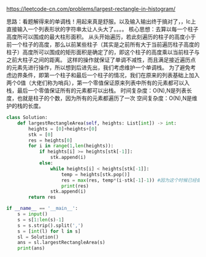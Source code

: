 https://leetcode-cn.com/problems/largest-rectangle-in-histogram/

思路：看题解得来的单调栈！用起来真是舒服。以及输入输出终于搞对了，，lc上直接输入一个列表形状的字符串太让人头大了。。。。
核心思想：去算以每一个柱子高度所可以围成的最大柱形面积。
从头开始遍历，若此刻遍历的柱子的高度小于前一个柱子的高度，那么以前某些柱子（其实是之前所有大于当前遍历柱子高度的柱子）高度所可以围成的矩形面积是确定了的，即这个柱子的高度乘以当前柱子与之前大柱子之间的距离。
这样的操作就保证了单调不减性，而且满足接近遍历点的元素先进行操作，所以想到后进先出，我们考虑维护一个单调栈。
为了避免考虑边界条件，即第一个柱子和最后一个柱子的情况，我们在原来的列表基础上加入两个0值（大佬们称为哨兵），第一个零值保证原来列表中所有的元素都可以入栈，最后一个零值保证所有的元素都可以出栈。
时间复杂度：O(N),N是列表长度，也就是柱子的个数，因为所有的元素都遍历了一次
空间复杂度：O(N),N是维护的栈的长度。

```python
class Solution:
    def largestRectangleArea(self, heights: List[int]) -> int:
        heights = [0]+heights+[0]
        stk = [0]
        res = heights[0]
        for i in range(1,len(heights)):
            if heights[i] >= heights[stk[-1]]:
                stk.append(i)
            else:
                while heights[i] < heights[stk[-1]]:                    
                    temp = heights[stk.pop()]                    
                    res = max(res, temp*(i-stk[-1]-1)) #因为这个时候已经做了pop操作，此时栈顶元素已经是弹出元素的前一个了，所以要减一
                    print(res)
                stk.append(i)
        return res

if __name__ == '__main__':
    s = input()
    s = s[1:len(s)-1]
    s = s.strip().split(',')
    s = [int(l) for l in s]
    sl = Solution()
    ans = sl.largestRectangleArea(s)
    print(ans)

```
